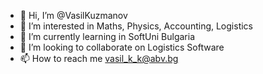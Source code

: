 - 👋 Hi, I’m @VasilKuzmanov
- 👀 I’m interested in Maths, Physics, Accounting, Logistics
- 🌱 I’m currently learning in SoftUni Bulgaria
- 💞️ I’m looking to collaborate on Logistics Software
- 📫 How to reach me vasil_k_k@abv.bg

<!---
VasilKuzmanov/VasilKuzmanov is a ✨ special ✨ repository because its `README.md` (this file) appears on your GitHub profile.
You can click the Preview link to take a look at your changes.
--->
